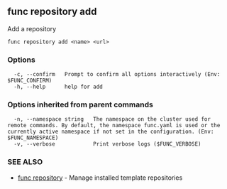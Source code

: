 ## func repository add

Add a repository

```
func repository add <name> <url>
```

### Options

```
  -c, --confirm   Prompt to confirm all options interactively (Env: $FUNC_CONFIRM)
  -h, --help      help for add
```

### Options inherited from parent commands

```
  -n, --namespace string   The namespace on the cluster used for remote commands. By default, the namespace func.yaml is used or the currently active namespace if not set in the configuration. (Env: $FUNC_NAMESPACE)
  -v, --verbose            Print verbose logs ($FUNC_VERBOSE)
```

### SEE ALSO

* [func repository](func_repository.md)	 - Manage installed template repositories

